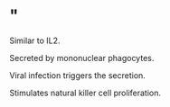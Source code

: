 # "

Similar to IL2.

Secreted by mononuclear phagocytes.

Viral infection triggers the secretion.

Stimulates natural killer cell proliferation.
